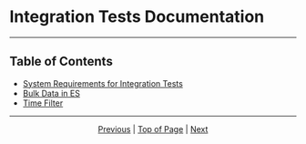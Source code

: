 # Integration Tests Documentation

***

## Table of Contents
* [System Requirements for Integration Tests](docker-elastic-dependencies.md)
* [Bulk Data in ES](bulk-data.md)
* [Time Filter](time-filter.md)

<hr>
<div align="center"><a href="/onestop/developer">Previous</a> | <a href="#">Top of Page</a> | <a href="/onestop/developer/testing/integration-tests/docker-elastic-dependencies">Next</a></div>

